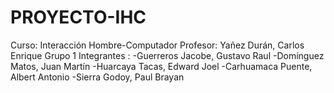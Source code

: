 # PROYECTO-IHC
Curso: Interacción Hombre-Computador
Profesor: Yañez Durán, Carlos Enrique
Grupo 1 
Integrantes : 
-Guerreros Jacobe, Gustavo Raul 
-Domínguez Matos, Juan Martín
-Huarcaya Tacas, Edward Joel
-Carhuamaca Puente, Albert Antonio
-Sierra Godoy, Paul Brayan 



